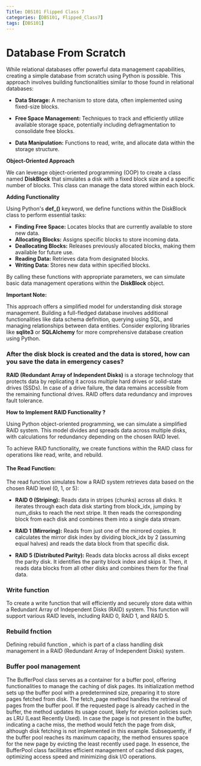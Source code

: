 ```yaml
---
Title: DBS101 Flipped Class 7
categories: [DBS101, Flipped_Class7]
tags: [DBS101]
---
```


# **Database From Scratch**

While relational databases offer powerful data management capabilities, creating a simple database from scratch using Python is possible. This approach involves building functionalities similar to those found in relational databases:

* **Data Storage:** A mechanism to store data, often implemented using fixed-size blocks.

* **Free Space Management:** Techniques to track and efficiently utilize available storage space, potentially including defragmentation to consolidate free blocks.

* **Data Manipulation:** Functions to read, write, and allocate data within the storage structure.

**Object-Oriented Approach**

We can leverage object-oriented programming (OOP) to create a class named **DiskBlock** that simulates a disk with a fixed block size and a specific number of blocks. This class can manage the data stored within each block.

<!-- ![alt text](../image/image1.png) -->

**Adding Functionality**

Using Python's **def_()** keyword, we define functions within the DiskBlock class to perform essential tasks:

* **Finding Free Space:** Locates blocks that are currently available to store new data.
* **Allocating Blocks:** Assigns specific blocks to store incoming data.
* **Deallocating Blocks:** Releases previously allocated blocks, making them available for future use.
* **Reading Data:** Retrieves data from designated blocks.
* **Writing Data:** Stores new data within specified blocks.
    <!-- ![alt text](../image/image2.png) -->

By calling these functions with appropriate parameters, we can simulate basic data management operations within the **DiskBlock** object.

**Important Note:**

This approach offers a simplified model for understanding disk storage management. Building a full-fledged database involves additional functionalities like data schema definition, querying using SQL, and managing relationships between data entities. Consider exploring libraries like **sqlite3** or **SQLAlchemy** for more comprehensive database creation using Python.

### **After the disk block is created and the data is stored, how can you save the data in emergency cases?**
**RAID (Redundant Array of Independent Disks)** is a storage technology that protects data by replicating it across multiple hard drives or solid-state drives (SSDs). In case of a drive failure, the data remains accessible from the remaining functional drives. RAID offers data redundancy and improves fault tolerance.

**How to Implement RAID Functionality ?** 

Using Python object-oriented programming, we can simulate a simplified RAID system. This model divides and spreads data across multiple disks, with calculations for redundancy depending on the chosen RAID level.

To achieve RAID functionality, we create functions within the RAID class for operations like read, write, and rebuild.

#### **The Read Function:**

The read function simulates how a RAID system retrieves data based on the chosen RAID level (0, 1, or 5):

* **RAID 0 (Striping):** Reads data in stripes (chunks) across all disks. It iterates through each data disk starting from block_idx, jumping by num_disks to reach the next stripe. It then reads the corresponding block from each disk and combines them into a single data stream.

* **RAID 1 (Mirroring):** Reads from just one of the mirrored copies. It calculates the mirror disk index by dividing block_idx by 2 (assuming equal halves) and reads the data block from that specific disk.

* **RAID 5 (Distributed Parity):** Reads data blocks across all disks except the parity disk. It identifies the parity block index and skips it. Then, it reads data blocks from all other disks and combines them for the final data.

### **Write function**

To create a write function that will efficiently and securely store data within a Redundant Array of Independent Disks (RAID) system. This function will support various RAID levels, including RAID 0, RAID 1, and RAID 5.

### **Rebuild fnction**

Defining rebuild function , which is part of a class handling disk management in a RAID (Redundant Array of Independent Disks) system.

### **Buffer pool management**

The BufferPool class serves as a container for a buffer pool, offering functionalities to manage the caching of disk pages. 
Its initialization method sets up the buffer pool with a predetermined size, preparing it to store pages fetched from disk. 
The fetch_page method handles the retrieval of pages from the buffer pool. If the requested page is already cached in the buffer, the method updates its usage count, likely for eviction policies such as LRU (Least Recently Used). In case the page is not present in the buffer, indicating a cache miss, the method would fetch the page from disk, although disk fetching is not implemented in this example. 
Subsequently, if the buffer pool reaches its maximum capacity, the method ensures space for the new page by evicting the least recently used page. In essence, the BufferPool class facilitates efficient management of cached disk pages, optimizing access speed and minimizing disk I/O operations.

